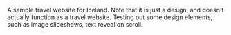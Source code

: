 
A sample travel website for Iceland.
Note that it is just a design, and doesn't actually function as a travel website.
Testing out some design elements, such as image slideshows, text reveal on scroll.
